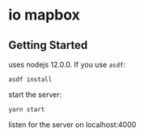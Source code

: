 # io mapbox

## Getting Started

uses nodejs 12.0.0.  If you use `asdf`:  
```
asdf install
```

start the server:  
```
yarn start
```

listen for the server on localhost:4000

